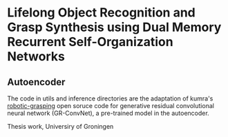 # Lifelong Object Recognition and Grasp Synthesis using Dual Memory Recurrent Self-Organization Networks

## Autoencoder 

The code in utils and inference directories are the adaptation of kumra's [robotic-grasping](https://github.com/skumra/robotic-grasping) open soruce code for generative residual convolutional neural network (GR-ConvNet), a pre-trained model in the autoencoder. 

Thesis work, Universiry of Groningen
